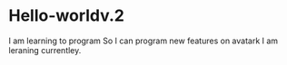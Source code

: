 # Hello-worldv.2
I am learning to program So I can program new features on avatark
I am leraning currentley.
